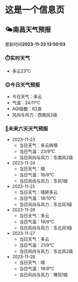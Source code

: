 # 这是一个信息页 
## 🌤️**南昌**天气预报
更新时间**2023-11-22 13:50:03**
### ⏱️实时天气
- 多云23℃
### 😊今日天气预报
- 今日天气：多云
- 气温：24/11℃
- AQI指数：62良
- 风向与风力：西南风2级
### 🤩未来六天天气预报
- 2023-11-23
  - 当日天气：多云转晴
  - 当日气温：23/9℃
  - 当日风向与风力：东南风2级
- 2023-11-24
  - 当日天气：晴
  - 当日气温：16/9℃
  - 当日风向与风力：东风1级
- 2023-11-25
  - 当日天气：晴转多云
  - 当日气温：18/10℃
  - 当日风向与风力：东北风1级
- 2023-11-26
  - 当日天气：多云
  - 当日气温：19/9℃
  - 当日风向与风力：东北风1级
- 2023-11-27
  - 当日天气：多云
  - 当日气温：21/9℃
  - 当日风向与风力：东北风2级
- 2023-11-28
  - 当日天气：晴
  - 当日气温：18/9℃
  - 当日风向与风力：微风1级

